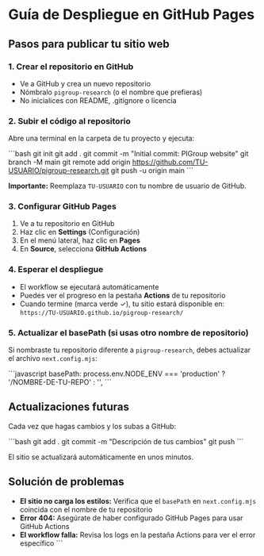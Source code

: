 # Guía de Despliegue en GitHub Pages

## Pasos para publicar tu sitio web

### 1. Crear el repositorio en GitHub
- Ve a GitHub y crea un nuevo repositorio
- Nómbralo `pigroup-research` (o el nombre que prefieras)
- No inicialices con README, .gitignore o licencia

### 2. Subir el código al repositorio

Abre una terminal en la carpeta de tu proyecto y ejecuta:

\`\`\`bash
git init
git add .
git commit -m "Initial commit: PIGroup website"
git branch -M main
git remote add origin https://github.com/TU-USUARIO/pigroup-research.git
git push -u origin main
\`\`\`

**Importante:** Reemplaza `TU-USUARIO` con tu nombre de usuario de GitHub.

### 3. Configurar GitHub Pages

1. Ve a tu repositorio en GitHub
2. Haz clic en **Settings** (Configuración)
3. En el menú lateral, haz clic en **Pages**
4. En **Source**, selecciona **GitHub Actions**

### 4. Esperar el despliegue

- El workflow se ejecutará automáticamente
- Puedes ver el progreso en la pestaña **Actions** de tu repositorio
- Cuando termine (marca verde ✓), tu sitio estará disponible en:
  `https://TU-USUARIO.github.io/pigroup-research/`

### 5. Actualizar el basePath (si usas otro nombre de repositorio)

Si nombraste tu repositorio diferente a `pigroup-research`, debes actualizar el archivo `next.config.mjs`:

\`\`\`javascript
basePath: process.env.NODE_ENV === 'production' ? '/NOMBRE-DE-TU-REPO' : '',
\`\`\`

## Actualizaciones futuras

Cada vez que hagas cambios y los subas a GitHub:

\`\`\`bash
git add .
git commit -m "Descripción de tus cambios"
git push
\`\`\`

El sitio se actualizará automáticamente en unos minutos.

## Solución de problemas

- **El sitio no carga los estilos:** Verifica que el `basePath` en `next.config.mjs` coincida con el nombre de tu repositorio
- **Error 404:** Asegúrate de haber configurado GitHub Pages para usar GitHub Actions
- **El workflow falla:** Revisa los logs en la pestaña Actions para ver el error específico
\`\`\`

```json file="" isHidden
